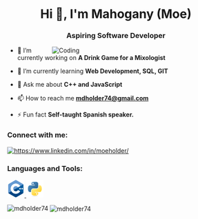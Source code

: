 <h1 align="center">Hi 👋, I'm Mahogany (Moe)</h1>
<h3 align="center">Aspiring Software Developer</h3>
<img align="right" alt="Coding" width="400" src="https://c.tenor.com/Q1Gwx9oIV8MAAAAC/tag.gif">

- 🔭 I’m currently working on **A Drink Game for a Mixologist**

- 🌱 I’m currently learning **Web Development, SQL, GIT**

- 💬 Ask me about **C++ and JavaScript**

- 📫 How to reach me **mdholder74@gmail.com**

- ⚡ Fun fact **Self-taught Spanish speaker.**

<h3 align="left">Connect with me:</h3>
<p align="left">
<a href="https://linkedin.com/in/https://www.linkedin.com/in/moeholder/" target="blank"><img align="center" src="https://raw.githubusercontent.com/rahuldkjain/github-profile-readme-generator/master/src/images/icons/Social/linked-in-alt.svg" alt="https://www.linkedin.com/in/moeholder/" height="30" width="40" /></a>
</p>

<h3 align="left">Languages and Tools:</h3>
<p align="left"> <a href="https://www.w3schools.com/cpp/" target="_blank" rel="noreferrer"> <img src="https://raw.githubusercontent.com/devicons/devicon/master/icons/cplusplus/cplusplus-original.svg" alt="cplusplus" width="40" height="40"/> </a> <a href="https://www.python.org" target="_blank" rel="noreferrer"> <img src="https://raw.githubusercontent.com/devicons/devicon/master/icons/python/python-original.svg" alt="python" width="40" height="40"/> </a> </p>

<p><img align="left" src="https://github-readme-stats.vercel.app/api/top-langs?username=mdholder74&show_icons=true&locale=en&layout=compact" alt="mdholder74" /></p>

<p>&nbsp;<img align="center" src="https://github-readme-stats.vercel.app/api?username=mdholder74&show_icons=true&locale=en" alt="mdholder74" /></p>




